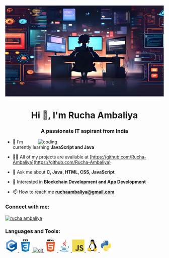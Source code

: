![logo](https://github.com/Rucha-Ambaliya/Rucha-Ambaliya/blob/main/githubBanner.jpg)
<h1 align="center">Hi 👋, I'm Rucha Ambaliya</h1>
<h3 align="center">A passionate IT aspirant from India</h3>

<img align="right" width="400" alt="coding" src="https://media.tenor.com/S59bPkT0pqcAAAAC/programming.gif"></img>

- 🌱 I’m currently learning **JavaScript and Java**

- 👨‍💻 All of my projects are available at [https://github.com/Rucha-Ambaliya](https://github.com/Rucha-Ambaliya)

- 💬 Ask me about **C, Java, HTML, CSS, JavaScript**

- 🎯 Interested in **Blockchain Development and App Development**

- 📫 How to reach me **ruchaambaliya@gmail.com**

<h3 align="left">Connect with me:</h3>
<p align="left">
<a href="https://linkedin.com/in/rucha ambaliya" target="blank"><img align="center" src="https://raw.githubusercontent.com/rahuldkjain/github-profile-readme-generator/master/src/images/icons/Social/linked-in-alt.svg" alt="rucha ambaliya" height="30" width="40" /></a>
</p>

<h3 align="left">Languages and Tools:</h3>
<p align="left"> <a href="https://www.cprogramming.com/" target="_blank" rel="noreferrer"> <img src="https://raw.githubusercontent.com/devicons/devicon/master/icons/c/c-original.svg" alt="c" width="40" height="40"/> </a> <a href="https://www.w3schools.com/css/" target="_blank" rel="noreferrer"> <img src="https://raw.githubusercontent.com/devicons/devicon/master/icons/css3/css3-original-wordmark.svg" alt="css3" width="40" height="40"/> </a> <a href="https://git-scm.com/" target="_blank" rel="noreferrer"> <img src="https://www.vectorlogo.zone/logos/git-scm/git-scm-icon.svg" alt="git" width="40" height="40"/> </a> <a href="https://www.w3.org/html/" target="_blank" rel="noreferrer"> <img src="https://raw.githubusercontent.com/devicons/devicon/master/icons/html5/html5-original-wordmark.svg" alt="html5" width="40" height="40"/> </a> <a href="https://www.java.com" target="_blank" rel="noreferrer"> <img src="https://raw.githubusercontent.com/devicons/devicon/master/icons/java/java-original.svg" alt="java" width="40" height="40"/> </a> <a href="https://developer.mozilla.org/en-US/docs/Web/JavaScript" target="_blank" rel="noreferrer"> <img src="https://raw.githubusercontent.com/devicons/devicon/master/icons/javascript/javascript-original.svg" alt="javascript" width="40" height="40"/> </a> <a href="https://www.linux.org/" target="_blank" rel="noreferrer"> <img src="https://raw.githubusercontent.com/devicons/devicon/master/icons/linux/linux-original.svg" alt="linux" width="40" height="40"/> </a> <a href="https://www.python.org" target="_blank" rel="noreferrer"> <img src="https://raw.githubusercontent.com/devicons/devicon/master/icons/python/python-original.svg" alt="python" width="40" height="40"/> </a> </p>

